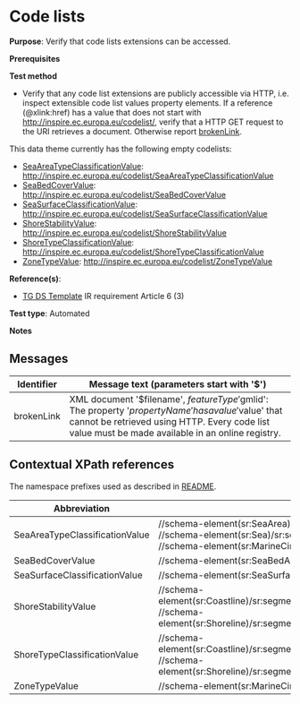 # Code lists

**Purpose**: Verify that code lists extensions can be accessed.

**Prerequisites**

**Test method**

* Verify that any code list extensions are publicly accessible via HTTP, i.e. inspect extensible code list values property elements. If a reference (@xlink:href) has a value that does not start with http://inspire.ec.europa.eu/codelist/, verify that a HTTP GET request to the URI retrieves a document. Otherwise report [brokenLink](#brokenLink).

This data theme currently has the following empty codelists:

* [SeaAreaTypeClassificationValue](#SeaAreaTypeClassificationValue): http://inspire.ec.europa.eu/codelist/SeaAreaTypeClassificationValue
* [SeaBedCoverValue](#SeaBedCoverValue): http://inspire.ec.europa.eu/codelist/SeaBedCoverValue
* [SeaSurfaceClassificationValue](#SeaSurfaceClassificationValue): http://inspire.ec.europa.eu/codelist/SeaSurfaceClassificationValue
* [ShoreStabilityValue](#ShoreStabilityValue): http://inspire.ec.europa.eu/codelist/ShoreStabilityValue
* [ShoreTypeClassificationValue](#ShoreTypeClassificationValue): http://inspire.ec.europa.eu/codelist/ShoreTypeClassificationValue
* [ZoneTypeValue](#ZoneTypeValue): http://inspire.ec.europa.eu/codelist/ZoneTypeValue


**Reference(s)**: 

* [TG DS Template](./README.md#ref_TG_DS_tmpl) IR requirement Article 6 (3)

**Test type**: Automated

**Notes**

## Messages

Identifier  |  Message text (parameters start with '$')
---------------------------------------------------------- | -------------------------------------------------------------------------
brokenLink <a name="brokenLink"/>  |  XML document '$filename', $featureType '$gmlid': The property '$propertyName' has a value '$value' that cannot be retrieved using HTTP. Every code list value must be made available in an online registry. 

## Contextual XPath references

The namespace prefixes used as described in [README](./README.md#namespaces).

Abbreviation                                               |  XPath expression      |Multiplicity   |Voidable
---------------------------------------------------------- | -----------------------|---------------|---------------------------------
SeaAreaTypeClassificationValue <a name ="SeaAreaTypeClassificationValue"></a> | //schema-element(sr:SeaArea)/sr:seaAreaType/@xlink:href <br> //schema-element(sr:Sea)/sr:seaAreaType/@xlink:href <br> //schema-element(sr:MarineCirculationZone)/sr:seaAreaType/@xlink:href | 0..1 | No
SeaBedCoverValue <a name ="SeaBedCoverValue"></a> | //schema-element(sr:SeaBedArea)/sr:surfaceType/@xlink:href | 1..\* | No
SeaSurfaceClassificationValue <a name ="SeaSurfaceClassificationValue"></a> | //schema-element(sr:SeaSurfaceArea)/sr:surfaceType/@xlink:href | 1 | No
ShoreStabilityValue <a name ="ShoreStabilityValue"></a> | //schema-element(sr:Coastline)/sr:segment/sr:ShoreSegment/sr:shoreStability/@xlink:href <br>//schema-element(sr:Shoreline)/sr:segment/sr:ShoreSegment/sr:shoreStability/@xlink:href  | 0..1 | Yes
ShoreTypeClassificationValue <a name ="ShoreTypeClassificationValue"></a> | //schema-element(sr:Coastline)/sr:segment/sr:ShoreSegment/sr:shoreClassification/@xlink:href <br>//schema-element(sr:Shoreline)/sr:segment/sr:ShoreSegment/sr:shoreClassification/@xlink:href  | 0..1 | Yes
ZoneTypeValue <a name ="ZoneTypeValue"></a> | //schema-element(sr:MarineCirculationZone)/sr:zoneType/@xlink:href  | 1 | No